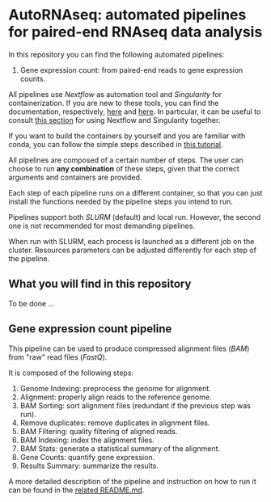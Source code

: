 # AutoRNAseq: automated pipelines for paired-end RNAseq data analysis

In this repository you can find the following automated pipelines:

1. Gene expression count: from paired-end reads to gene expression counts.

All pipelines use *Nextflow* as automation tool and *Singularity* for containerization.
If you are new to these tools, you can find the documentation, respectively, [here][nextflow]
and [here][singularity]. In particular, it can be useful to consult [this section][nextflow_and_singularity]
for using Nextflow and Singularity together.

If you want to build the containers by yourself and you are familiar with conda, you can follow
the simple steps described in [this tutorial][build_containers].

All pipelines are composed of a certain number of steps. The user can choose to run **any
combination** of these steps, given that the correct arguments and containers are provided.

Each step of each pipeline runs on a different container, so that you can just install the
functions needed by the pipeline steps you intend to run.

Pipelines support both *SLURM* (default) and local run. However, the second one is not recommended
for most demanding pipelines.

When run with SLURM, each process is launched as a different job on the cluster. Resources
parameters can be adjusted differently for each step of the pipeline.


## What you will find in this repository

To be done ...


## Gene expression count pipeline

This pipeline can be used to produce compressed alignment files (*BAM*) from "raw" read files
(*FastQ*).

It is composed of the following steps:

1. Genome Indexing: preprocess the genome for alignment.
2. Alignment: properly align reads to the reference genome.
3. BAM Sorting: sort alignment files (redundant if the previous step was run).
4. Remove duplicates: remove duplicates in alignment files.
5. BAM Filtering: quality filtering of aligned reads.
6. BAM Indexing: index the alignment files.
7. BAM Stats: generate a statistical summary of the alignment.
8. Gene Counts: quantify gene expression.
9. Results Summary: summarize the results.

A more detailed description of the pipeline and instruction on how to run it can be found in the
[related README.md](./gene_count-pipeline/README.md).







[nextflow]: https://www.nextflow.io/docs/latest/index.html
[singularity]: https://apptainer.org/user-docs/master/
[nextflow_and_singularity]: https://nextflow.io/docs/edge/container.html#singularity
[build_containers]: https://github.com/fburic/notes/blob/master/singularity_conda.md
